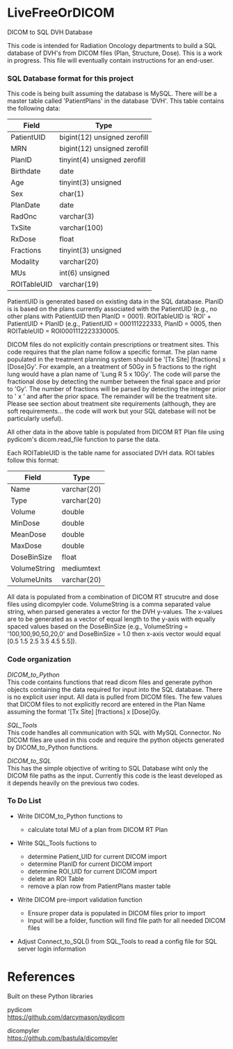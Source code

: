 # LiveFreeOrDICOM
DICOM to SQL DVH Database

This code is intended for Radiation Oncology departments to build a SQL database of DVH's from DICOM files (Plan, Structure, Dose).
This is a work in progress.  This file will eventually contain instructions for an end-user.


### SQL Database format for this project
This code is being built assuming the database is MySQL.  There will be a master table called 'PatientPlans'
in the database 'DVH'.  This table contains the following data:

Field | Type
----- | ----
PatientUID | bigint(12) unsigned zerofill
MRN | bigint(12) unsigned zerofill
PlanID | tinyint(4) unsigned zerofill
Birthdate | date
Age | tinyint(3) unsigned
Sex | char(1)
PlanDate | date
RadOnc | varchar(3)
TxSite | varchar(100)
RxDose | float
Fractions | tinyint(3) unsigned
Modality | varchar(20)
MUs | int(6) unsigned
ROITableUID | varchar(19)

PatientUID is generated based on existing data in the SQL database.  PlanID is is based on the plans currently associated with
the PatientUID (e.g., no other plans with PatientUID then PlanID = 0001). ROITableUID is  'ROI' + PatientUID + PlanID (e.g., PatientUID =
000111222333, PlanID = 0005, then ROITableUID = ROI0001112223330005.

DICOM files do not explicitly contain prescriptions or treatment sites.  This code requires that the plan name follow a specific format.
The plan name populated in the treatment planning system should be '[Tx Site] [fractions] x [Dose]Gy'.  For example, an a treatment of
50Gy in 5 fractions to the right lung would have a plan name of 'Lung R 5 x 10Gy'.  The code will parse the fractional dose by detecting
the number between the final space and prior to 'Gy'.  The number of fractions will be parsed by detecting the integer prior to ' x ' and
after the prior space.  The remainder will be the treatment site.  Please see section about treatment site requirements (although, they
are soft requirements... the code will work but your SQL datebase will not be particularly useful).

All other data in the above table is populated from DICOM RT Plan file using pydicom's dicom.read_file function to parse the data.

Each ROITableUID is the table name for associated DVH data.  ROI tables follow this format:

Field | Type
----- | ----
Name | varchar(20) 
Type | varchar(20) 
Volume | double      
MinDose | double      
MeanDose | double      
MaxDose | double      
DoseBinSize | float       
VolumeString | mediumtext  
VolumeUnits | varchar(20) 


All data is populated from a combination of DICOM RT strucutre and dose files using dicompyler code.  VolumeString is a comma separated
value string, when parsed generates a vector for the DVH y-values.  The x-values are to be generated as a vector of equal length to the
y-axis with equally spaced values based on the DoseBinSize (e.g., VolumeString = '100,100,90,50,20,0' and DoseBinSize = 1.0 then
x-axis vector would equal [0.5 1.5 2.5 3.5 4.5 5.5]).

### Code organization
*DICOM_to_Python*  
This code contains functions that read dicom files and generate python objects containing the data required for input into the
SQL database.  There is no explicit user input.  All data is pulled from DICOM files.  The few values that DICOM files to not explicitly
record are entered in the Plan Name assuming the format '[Tx Site] [fractions] x [Dose]Gy.

*SQL_Tools*  
This code handles all communication with SQL with MySQL Connector.  No DICOM files are used in this code and require the python objects
generated by DICOM_to_Python functions.

*DICOM_to_SQL*  
This has the simple objective of writing to SQL Database wiht only the DICOM file paths as the input.
Currently this code is the least developed as it depends heavily on the previous two codes.

### To Do List
* Write DICOM_to_Python functions to
  * calculate total MU of a plan from DICOM RT Plan

* Write SQL_Tools fuctions to
  * determine Patient_UID for current DICOM import
  * determine PlanID for current DICOM import
  * determine ROI_UID for current DICOM import
  * delete an ROI Table
  * remove a plan row from PatientPlans master table

* Write DICOM pre-import validation function
  * Ensure proper data is populated in DICOM files prior to import
  * Input will be a folder, function will find file path for all needed DICOM files

* Adjust Connect_to_SQL() from SQL_Tools to read a config file for SQL server login information


# References
Built on these Python libraries

pydicom  
https://github.com/darcymason/pydicom

dicompyler  
https://github.com/bastula/dicompyler

